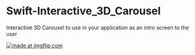 # Swift-Interactive_3D_Carousel

Interactive 3D Carousel to use in your application as an intro screen to the user




<a href="https://imgflip.com/gif/342tzj"><img src="https://imgflip.com/gif/342tzj.gif" title="made at imgflip.com"/></a>
